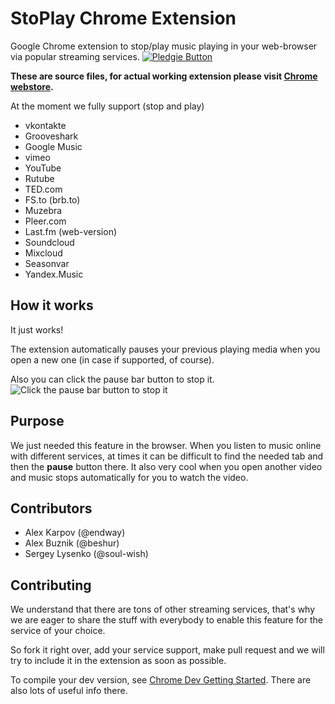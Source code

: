 StoPlay Chrome Extension
===========

Google Chrome extension to stop/play music playing in your web-browser via
popular streaming services.
[![Pledgie Button](https://pledgie.com/campaigns/26208.png?skin_name=chrome)](https://pledgie.com/campaigns/26208 )

**These are source files, for actual working extension please visit
[Chrome webstore](http://bit.ly/stoplay).**


At the moment we fully support (stop and play)
* vkontakte
* Grooveshark
* Google Music
* vimeo
* YouTube
* Rutube
* TED.com
* FS.to (brb.to)
* Muzebra
* Pleer.com
* Last.fm (web-version)
* Soundcloud
* Mixcloud
* Seasonvar
* Yandex.Music

## How it works
It just works!

The extension automatically pauses your previous playing media when you open
a new one (in case if supported, of course).

Also you can click the pause bar button to stop it.
![Click the pause bar button to stop it](http://monosnap.com/image/rv29Wlv8VZfVPlAldgHrhMr5J.png)

## Purpose
We just needed this feature in the browser.
When you listen to music online with different services, at times it can be
difficult to find the needed tab and then the **pause** button there.
It also very cool when you open another video and music stops automatically for
you to watch the video.

## Contributors
* Alex Karpov (@endway)
* Alex Buznik (@beshur)
* Sergey Lysenko (@soul-wish)

## Contributing
We understand that there are tons of other streaming services, that's why we are
eager to share the stuff with everybody to enable this feature for the
service of your choice.

So fork it right over, add your service support, make pull request and we will
try to include it in the extension as soon as possible.

To compile your dev version, see 
[Chrome Dev Getting Started](http://developer.chrome.com/extensions/getstarted.html#unpacked).
There are also lots of useful info there.